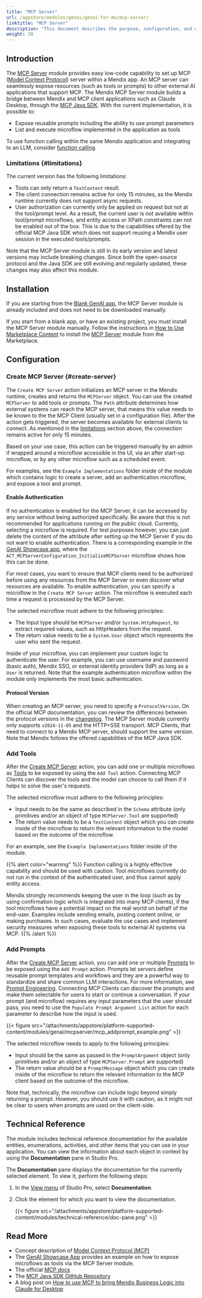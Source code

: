 ```yaml
---
title: "MCP Server"
url: /appstore/modules/genai/genai-for-mx/mcp-server/
linktitle: "MCP Server"
description: "This document describes the purpose, configuration, and usage of the MCP Server module from the Mendix Marketplace that allows developers to expose Mendix logic to external MCP clients and AI systems."
weight: 20
---
```


## Introduction

The [MCP Server](https://marketplace.mendix.com/link/component/240380) module provides easy low-code capability to set up MCP ([Model Context Protocol](/appstore/modules/genai/mcp)) server within a Mendix app. An MCP server can seamlessly expose resources (such as tools or prompts) to other external AI applications that support MCP. The Mendix MCP Server module builds a bridge between Mendix and MCP client applications such as Claude Desktop, through the [MCP Java SDK](https://github.com/modelcontextprotocol/java-sdk). With the current implementation, it is possible to:

* Expose reusable prompts including the ability to use prompt parameters
* List and execute microflow implemented in the application as tools

To use function calling within the same Mendix application and integrating to an LLM, consider [function calling](/appstore/modules/genai/function-calling/).

### Limitations {#limitations}

The current version has the following limitations:

* Tools can only return a `TextContent` result.
* The client connection remains active for only 15 minutes, as the Mendix runtime currently does not support async requests.
* User authorization can currently only be applied on request but not at the tool/prompt level. As a result, the current user is not available within tool/prompt microflows, and entity access or XPath constraints can not be enabled out of the box. This is due to the capabilities offered by the official MCP Java SDK which does not support reusing a Mendix user session in the executed tools/prompts.

Note that the MCP Server module is still in its early version and latest versions may include breaking changes. Since both the open-source protocol and the Java SDK are still evolving and regularly updated, these changes may also affect this module.

## Installation

If you are starting from the [Blank GenAI app](https://marketplace.mendix.com/link/component/227934), the MCP Server module is already included and does not need to be downloaded manually.

If you start from a blank app, or have an existing project, you must install the MCP Server module manually. Follow the instructions in [How to Use Marketplace Content](/appstore/use-content/) to install the [MCP Server](https://marketplace.mendix.com/link/component/240380) module from the Marketplace.

## Configuration

### Create MCP Server {#create-server}

The `Create MCP Server` action initializes an MCP server in the Mendix runtime, creates and returns the `MCPServer` object. You can use the created `MCPServer` to add tools or prompts. The `Path` attribute determines how external systems can reach the MCP server, that means this value needs to be known to the the MCP Client (usually set in a configuration file). After the action gets triggered, the server becomes available for external clients to connect. As mentioned in the [limitations](#limitations) section above, the connection remains active for only 15 minutes.

Based on your use case, this action can be triggered manually by an admin if wrapped around a microflow accessible in the UI, via an after start-up microflow, or by any other microflow such as a scheduled event.

For examples, see the `Example Implementations` folder inside of the module which contains logic to create a server, add an authentication microflow, and expose a tool and prompt.

#### Enable Authentication

If no authentication is enabled for the MCP Server, it can be accessed by any service without being authorized specifically. Be aware that this is not recommended for applications running on the public cloud. Currently, selecting a microflow is required. For test purposes however, you can just delete the content of the attribute after setting up the MCP Server if you do not want to enable authentication. There is a corresponding example in the [GenAI Showcase app](https://marketplace.mendix.com/link/component/220475), where the `ACT_MCPServerConfiguration_InitializeMCPServer` microflow shows how this can be done. 

For most cases, you want to ensure that MCP clients need to be authorized before using any resources from the MCP Server or even discover what resources are available. To enable authentication, you can specify a microflow in the `Create MCP Server` action. The microflow is executed each time a request is processed by the MCP Server.

The selected microflow must adhere to the following principles:

* The Input type should be `MCPServer` and/or `System.HttpRequest`, to extract required values, such as HttpHeaders from the request.
* The return value needs to be a `System.User` object which represents the user who sent the request.

Inside of your microflow, you can implement your custom logic to authenticate the user. For example, you can use username and password (basic auth), Mendix SSO, or external identity providers (IdP) as long as a `User` is returned. Note that the example authentication microflow within the module only implements the most basic authentication.

#### Protocol Version

When creating an MCP server, you need to specify a `ProtocolVersion`. On the official MCP documentation, you can review the differences between the protocol versions in the [changelog](https://modelcontextprotocol.io/specification/2025-03-26/changelog). The MCP Server module currently only supports `v2024-11-05` and the HTTP+SSE transport. MCP Clients, that need to connect to a Mendix MCP server, should support the same version. Note that Mendix follows the offered capabilities of the MCP Java SDK.

### Add Tools

After the [Create MCP Server](#create-server) action, you can add one or multiple microflows as [Tools](https://modelcontextprotocol.io/docs/concepts/tools) to be exposed by using the `Add Tool` action. Connecting MCP Clients can discover the tools and the model can choose to call them if it helps to solve the user's requests.

The selected microflow must adhere to the following principles:

* Input needs to be the same as described in the `Schema` attribute (only primitives and/or an object of type `MCPServer.Tool` are supported)
* The return value needs to be a `TextContent` object which you can create inside of the microflow to return the relevant information to the model based on the outcome of the microflow.

For an example, see the `Example Implementations` folder inside of the module.

{{% alert color="warning" %}}
Function calling is a highly effective capability and should be used with caution. Tool microflows currently do not run in the context of the authenticated user, and thus cannot apply entity access. 

Mendix strongly recommends keeping the user in the loop (such as by using confirmation logic which is integrated into many MCP clients), if the tool microflows have a potential impact on the real world on behalf of the end-user. Examples include sending emails, posting content online, or making purchases. In such cases, evaluate the use cases and implement security measures when exposing these tools to external AI systems via MCP.
{{% /alert %}}

### Add Prompts

After the [Create MCP Server](#create-server) action, you can add one or multiple [Prompts](https://modelcontextprotocol.io/docs/concepts/prompts) to be exposed using the `Add Prompt` action. Prompts let servers define reusable prompt templates and workflows and they are a powerful way to standardize and share common LLM interactions. For more information, see [Prompt Engineering](/appstore/modules/genai/prompt-engineering/). Connecting MCP Clients can discover the prompts and make them selectable for users to start or continue a conversation. If your prompt (and microflow) requires any input parameters that the user should pass, you need to use the `Populate Prompt Argument List` action for each parameter to describe how the input is used.

{{< figure src="/attachments/appstore/platform-supported-content/modules/genai/mcpserver/mcp_addprompt_example.png" >}}

The selected microflow needs to apply to the following principles:

* Input should be the same as passed in the `PromptArgument` object (only primitives and/or an object of type `MCPServer.Prompt` are supported)
* The return value should be a `PromptMessage` object which you can create inside of the microflow to return the relevant information to the MCP client based on the outcome of the microflow.

Note that, technically, the microflow can include logic beyond simply returning a prompt. However, you should use it with caution, as it might not be clear to users when prompts are used on the client-side.

## Technical Reference

The module includes technical reference documentation for the available entities, enumerations, activities, and other items that you can use in your application. You can view the information about each object in context by using the **Documentation** pane in Studio Pro.

The **Documentation** pane displays the documentation for the currently selected element. To view it, perform the following steps:

1. In the [View menu](/refguide/view-menu/) of Studio Pro, select **Documentation**.
2. Click the element for which you want to view the documentation.

    {{< figure src="/attachments/appstore/platform-supported-content/modules/technical-reference/doc-pane.png" >}}

## Read More

* Concept description of [Model Context Protocol (MCP)](/appstore/modules/genai/mcp)
* The [GenAI Showcase App](https://marketplace.mendix.com/link/component/220475) provides an example on how to expose microflows as tools via the MCP Server module. 
* The official [MCP docs](https://modelcontextprotocol.io/introduction)
* The [MCP Java SDK GitHub Repository](https://github.com/modelcontextprotocol/java-sdk)
* A blog post on [How to use MCP to bring Mendix Business Logic into Claude for Desktop](https://www.mendix.com/blog/how-to-use-mcp-to-bring-mendix-business-logic-into-claude-for-desktop/)
